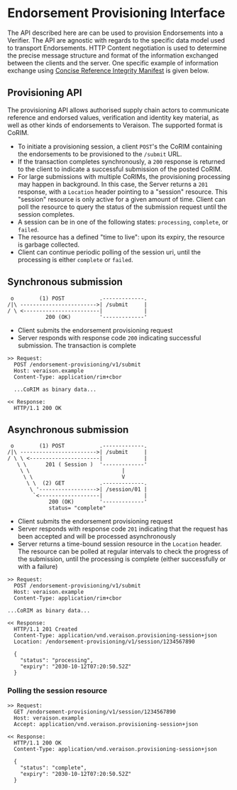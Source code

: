 # Endorsement Provisioning Interface

The API described here are can be used to provision 
Endorsements into a Verifier. The API are agnostic with regards to 
the specific data model used to transport Endorsements. HTTP Content negotiation is used to determine the precise message structure and format of the information exchanged between the clients and the server. 
One specific example of information exchange using
[Concise Reference Integrity Manifest](https://datatracker.ietf.org/doc/draft-birkholz-rats-corim/) is given below.

## Provisioning API

The provisioning API allows authorised supply chain actors to communicate reference and endorsed values,
verification and identity key material, as well as other kinds of endorsements to Veraison. The supported 
format is CoRIM.

* To initiate a provisioning session, a client `POST`'s the CoRIM containing the endorsements to be provisioned to the `/submit` URL.
* If the transaction completes synchronously, a `200` response is returned to the client to indicate a
  successful submission of the posted CoRIM.
* For large submissions with multiple CoRIMs, the provisioning processing may happen in background. In this case,
  the Server returns a `201` response, with a `Location` header pointing to a "session" resource.  This "session" resource is only active for a given amount of time. Client can poll the resource to query the status of the submission request until the session completes.
* A session can be in one of the following states: `processing`, `complete`, or `failed`.
* The resource has a defined "time to live": upon its expiry, the resource is garbage collected.
* Client can continue periodic polling of the session uri, until the processing is either `complete` or `failed`.


## Synchronous submission

```
 o        (1) POST           .-------------.
/|\ ------------------------>| /submit     |
/ \ <------------------------|             |
            200 (OK)         '-------------' 

```

* Client submits the endorsement provisioning request
* Server responds with response code `200` indicating successful submission. 
  The transaction is complete
  
```
>> Request:
  POST /endorsement-provisioning/v1/submit
  Host: veraison.example
  Content-Type: application/rim+cbor

  ...CoRIM as binary data...

<< Response:
  HTTP/1.1 200 OK
```

## Asynchronous submission

```
 o        (1) POST           .-------------.
/|\ ------------------------>| /submit     |
/ \ \ <----------------------|             |
   \ \      201 ( Session )  '-------------' 
    \ \                             |
     \ \                            V
      \ \  (2) GET           .-------------.
       \ '------------------>| /session/01 |
        `<-------------------|             |
             200 (OK)        '-------------'
             status= "complete"
```

* Client submits the endorsement provisioning request
* Server responds with response code `201` indicating that the request has been accepted and will be processed asynchronously
* Server returns a time-bound session resource in the `Location` header. The resource can be polled at regular intervals to check the progress of the submission, until the processing is complete (either successfully or with a failure)

```
>> Request:
  POST /endorsement-provisioning/v1/submit
  Host: veraison.example
  Content-Type: application/rim+cbor

...CoRIM as binary data...
  
<< Response:
  HTTP/1.1 201 Created
  Content-Type: application/vnd.veraison.provisioning-session+json
  Location: /endorsement-provisioning/v1/session/1234567890

  {
    "status": "processing",
    "expiry": "2030-10-12T07:20:50.52Z"
  }
```

### Polling the session resource
```
>> Request:
  GET /endorsement-provisioning/v1/session/1234567890
  Host: veraison.example
  Accept: application/vnd.veraison.provisioning-session+json

<< Response:
  HTTP/1.1 200 OK
  Content-Type: application/vnd.veraison.provisioning-session+json

  {
    "status": "complete",
    "expiry": "2030-10-12T07:20:50.52Z"
  }
```
